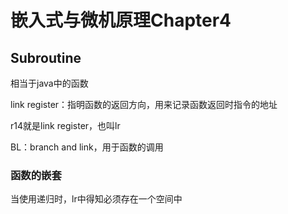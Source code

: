 # 嵌入式与微机原理Chapter4

## Subroutine

相当于java中的函数

link register：指明函数的返回方向，用来记录函数返回时指令的地址

r14就是link register，也叫lr

BL：branch and link，用于函数的调用

### 函数的嵌套

当使用递归时，lr中得知必须存在一个空间中



